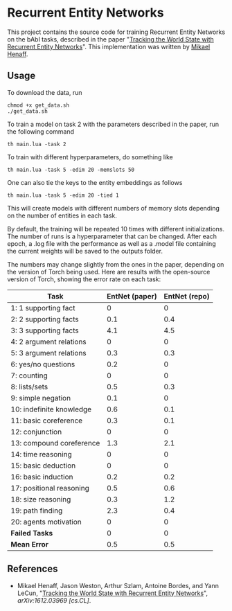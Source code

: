 # Recurrent Entity Networks

This project contains the source code for training Recurrent Entity Networks on the bAbI tasks, described in the paper "[Tracking the World State with Recurrent Entity Networks](https://arxiv.org/abs/1612.03969)". This implementation was written by [Mikael Henaff](http://www.mikaelhenaff.com/).

## Usage

To download the data, run

    chmod +x get_data.sh
    ./get_data.sh

To train a model on task 2 with the parameters described in the paper, run the following command

    th main.lua -task 2

To train with different hyperparameters, do something like

    th main.lua -task 5 -edim 20 -memslots 50

One can also tie the keys to the entity embeddings as follows

    th main.lua -task 5 -edim 20 -tied 1

This will create models with different numbers of memory slots depending on the number of entities in each task.

By default, the training will be repeated 10 times with different initializations. The number of runs is a hyperparameter that can be changed.
After each epoch, a .log file with the performance as well as a .model file containing the current weights will be saved to the outputs folder.

The numbers may change slightly from the ones in the paper, depending on the version of Torch being used. Here are results with the open-source version of Torch, showing the error rate on each task:

Task | EntNet (paper) | EntNet (repo)
--- | --- | ---
1: 1 supporting fact | 0 | 0
2: 2 supporting facts | 0.1 | 0.4
3: 3 supporting facts | 4.1 | 4.5
4: 2 argument relations | 0 | 0
5: 3 argument relations | 0.3 | 0.3
6: yes/no questions | 0.2 | 0
7: counting | 0 | 0
8: lists/sets | 0.5 | 0.3
9: simple negation | 0.1 | 0
10: indefinite knowledge | 0.6 | 0.1
11: basic coreference | 0.3 | 0.1
12: conjunction | 0 | 0
13: compound coreference | 1.3 | 2.1
14: time reasoning | 0 | 0
15: basic deduction | 0 | 0
16: basic induction | 0.2 | 0.2
17: positional reasoning | 0.5 | 0.6
18: size reasoning | 0.3 | 1.2
19: path finding | 2.3 | 0.4
20: agents motivation | 0 | 0
**Failed Tasks** | 0 | 0
**Mean Error** | 0.5 | 0.5

## References

* Mikael Henaff, Jason Weston, Arthur Szlam, Antoine Bordes, and Yann LeCun, "[Tracking the World State with Recurrent Entity Networks](https://arxiv.org/abs/1612.03969)", *arXiv:1612.03969 [cs.CL]*.
